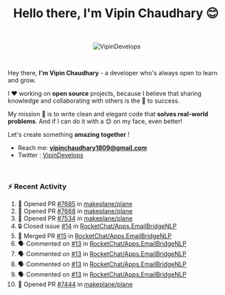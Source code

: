 <!--### Hi 👋 Vipin Chaudhary here!-->
<h1 align="center">Hello there, I'm Vipin Chaudhary 😊</h1>
	
<br />
<div align="center">
<p>&nbsp;<img align="center" src="https://github-readme-stats.vercel.app/api/?username=VipinDevelops&show_icons=true&title_color=C9D1D9&icon_color=58A6FF&border_color=30363D&text_color=C9D1D9&bg_color=0d1117" alt="VipinDevelops" /></p>
</div>


<br />

Hey there, **I'm Vipin Chaudhary** - a  developer who's always open to learn and grow. 


I ❤️ working on **open source** projects, because I believe that sharing knowledge and collaborating with others is the 🔑 to success.

My mission 🚀 is to write clean and elegant code that **solves real-world problems**. And if I can do it with a 😊 on my face, even better!

 Let's create something **amazing together** ! 
 
 - Reach me: **vipinchaudhary1809@gmail.com**
 - Twitter : [VipinDevelops](https://twitter.com/VipinDevelops)
<br />


### :zap: Recent Activity

<!--START_SECTION:activity-->
1. 💪 Opened PR [#7685](https://github.com/makeplane/plane/pull/7685) in [makeplane/plane](https://github.com/makeplane/plane)
2. 💪 Opened PR [#7668](https://github.com/makeplane/plane/pull/7668) in [makeplane/plane](https://github.com/makeplane/plane)
3. 💪 Opened PR [#7534](https://github.com/makeplane/plane/pull/7534) in [makeplane/plane](https://github.com/makeplane/plane)
4. 🔒 Closed issue [#14](https://github.com/RocketChat/Apps.EmailBridgeNLP/issues/14) in [RocketChat/Apps.EmailBridgeNLP](https://github.com/RocketChat/Apps.EmailBridgeNLP)
5. 🎉 Merged PR [#15](https://github.com/RocketChat/Apps.EmailBridgeNLP/pull/15) in [RocketChat/Apps.EmailBridgeNLP](https://github.com/RocketChat/Apps.EmailBridgeNLP)
6. 🗣 Commented on [#13](https://github.com/RocketChat/Apps.EmailBridgeNLP/pull/13#issuecomment-3095628806) in [RocketChat/Apps.EmailBridgeNLP](https://github.com/RocketChat/Apps.EmailBridgeNLP)
7. 🗣 Commented on [#13](https://github.com/RocketChat/Apps.EmailBridgeNLP/pull/13#issuecomment-3095627694) in [RocketChat/Apps.EmailBridgeNLP](https://github.com/RocketChat/Apps.EmailBridgeNLP)
8. 🗣 Commented on [#13](https://github.com/RocketChat/Apps.EmailBridgeNLP/pull/13#issuecomment-3091519184) in [RocketChat/Apps.EmailBridgeNLP](https://github.com/RocketChat/Apps.EmailBridgeNLP)
9. 🗣 Commented on [#13](https://github.com/RocketChat/Apps.EmailBridgeNLP/pull/13#issuecomment-3091514805) in [RocketChat/Apps.EmailBridgeNLP](https://github.com/RocketChat/Apps.EmailBridgeNLP)
10. 💪 Opened PR [#7444](https://github.com/makeplane/plane/pull/7444) in [makeplane/plane](https://github.com/makeplane/plane)
<!--END_SECTION:activity-->

  
